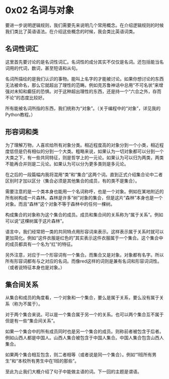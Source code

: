 # 0x02 名词与对象

要进一步说明逻辑规则，我们需要先来说明几个常用概念。在介绍逻辑规则的时候我们类比了英语语法。在介绍这些概念的时候，我会类比英语词类。

## 名词性词汇

这里首先要讨论的是名词性词汇。名词性的成分其实不仅仅是名词。还包括能当名词用的代词，数词，甚至短语和从句。

名词所描绘的是我们认识的事物。能叫上名字的才能被讨论。如果你想讨论的东西无法被命名，那么它就超出了理性的范畴。例如克苏鲁神话中总用“不可名状”来增强对未知和癫狂的恐惧。对于这种超出理性的东西，还是持一个“六合之外，存而不论”的态度比较好。

所有能被名词所指的东西，我们统称为“对象”。（关于编程中的“对象”，详见我的Python教程。）

## 形容词和类

为了理解万物，人喜欢给所有对象分类。相近程度高的对象分到一个小类，相近程度低但是仍有相似的分到一个大类。粗略来说，如果认为一切对象都可以分到一个大类之下，有一些共同特征，则是哲学上的一元论。如果认为可以归为两类，两类不能再合并则是二元论。如果认为可以分为更多类则是多元论。

在之后的一段篇幅内我将混用“类”和“集合”这两个词。直到正式介绍集合论中二者区别时才加以区分（集合必须是其他集合的成员，有的类不是集合）。

需要注意的是一个类本身也能用一个名词称呼，也是一个对象。例如在某地附近的所有树构成一片森林。森林是许多“树”对象的集合，但是这片“森林”本身也是一个对象。而且“森林”这个对象不等于森林中的任何一棵树。

构成集合的对象称为这个集合的成员。成员和集合间的关系称为“属于关系”。例如可以说“这棵树属于这片森林”。

语言中，我们经常把一类的共同特点用形容词来表示。这样表示属于关系时就可以更加简化。例如“这件衣服是红色的”其实表示这件衣服属于一个集合。这个集合中的成员都具有一个名为“红”的特征。

另外注意，对应于一个形容词有一个集合。而集合又是对象。对象都有名字。所以所有形容词都有与之对应的名词。而像red这样的词则是兼有名词和形容词词性。（或者说特征本身也是对象。）

## 集合间关系

从集合和成员的角度看，一个对象和一个集合，要么是属于关系，要么没有属于关系（称为不属于）。

对于两个集合来说。可以是一个集合属于另一个的关系。也可以两个集合互不属于但是有一些“集合间关系”。

如果一个集合中的所有成员同时也是另一个集合的成员。则称前者被包含于后者。例如山西人都是中国人。山西人集合被包含于中国人集合。中国人集合包含山西人集合。

如果两个集合相互包含，则二者相等（或者说是同一个集合）。例如“1班所有男生”和“本校所有男生中在1班的那些”。

至此为止我们大概介绍了句子中能做主语的词。下一回的主题是谓语。

